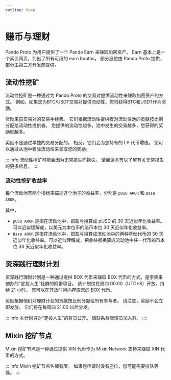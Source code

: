 ```yaml
---
outline: deep
---
```


# 赚币与理财

Pando Proto 为用户提供了一个 Pando Earn 来赚取加密资产。 Earn 基本上是一个索引网页，列出了所有可用的 earn booths。 部分展位由 Pando Proto 提供，部分由第三方开发商提供。

## 流动性挖矿

流动性挖矿是一种通过为 Pando Proto 的交易对提供流动性来赚取加密资产的方式。 例如，如果您为BTC/USDT交易对提供流动性，您将获得BTC和USDT作为奖励。

奖励来自交易对的交易手续费。 它们根据流动性提供者对流动性池的贡献按比例分配给流动性提供者。 您提供的流动性越多，池中发生的交易越多，您获得的奖励就越多。

奖励不是通过单独的交易分配的。 相反，它们会为您持有的 LP 代币增值。 您可以通过从池中移除流动性来领取您的奖励。

::: info
流动性挖矿可能会因为无常损失而损失。 请阅读[本节](https://docs.pando.im/manual/trade.html#impermanent-loss)以了解有关无常损失的更多信息。
::::

### 流动性挖矿收益率

每个流动池有两个指标来描述这个池子的收益率，分别是 `pUSD AROR` 和 `Base AROR`。

其中，

- `pUSD AROR` 是指在流动池中，把盈亏换算成 pUSD 的 30 天近似年化收益率。可以近似理解成，以美元为本位币的法币本位 30 天近似年化收益率。
- `Base AROR` 是指在流动池中，把盈亏换算成流动池中的两种基础代币的 30 天近似年化收益率。可以近似理解成，把收益都换算成流动池中任一代币的币本位 30 天近似年化收益率。


## 资深践行理财计划

资深践行理财计划是一种通过提供 BOX 代币来赚取 BOX 代币的方式。是李笑来创办的“定投人生”社群的附带项目。 该计划仅在周四 00:00（UTC+8）开放，持续 21 小时。 您可以在开放时间内存取您的 BOX 代币。

奖励根据他们对理财计划的贡献按比例分配给所有参与者。 请注意，奖励不会立即发放。 它们将在每周四 21:00 以后分发。

::: info
本计划只对“定投人生”的群员公开。 请联系群管理员加入群。
::::

## Mixin 挖矿节点

Mixin 挖矿节点是一种通过提供 XIN 代币作为 Mixin Network 支持来赚取 XIN 代币的方式。

::: info
Mixin 挖矿节点名额有限。 如果您申请时没有座位，您可能需要排队等候。
::::